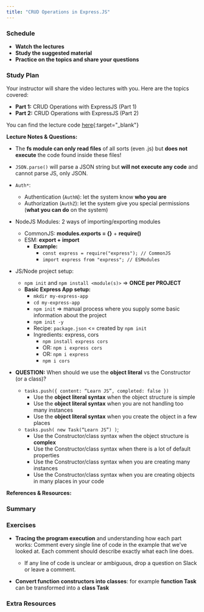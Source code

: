 ```yaml
---
title: "CRUD Operations in Express.JS"
---
```


### Schedule

  - **Watch the lectures**
  - **Study the suggested material**
  - **Practice on the topics and share your questions**

### Study Plan

  Your instructor will share the video lectures with you. Here are the topics covered:

  - **Part 1:** CRUD Operations with ExpressJS (Part 1) 
  - **Part 2:** CRUD Operations with ExpressJS (Part 2)

  You can find the lecture code [here](){:target="_blank"}

  **Lecture Notes & Questions:**

  - The **fs module can only read files** of all sorts (even .js) but **does not execute** the code found inside these files!   

  - `JSON.parse()` will parse a JSON string but **will not execute any code** and cannot parse JS, only JSON.  

  - `Auth*`:  
    - Authentication (`AuthN`): let the system know **who you are**  
    - Authorization (`AuthZ`): let the system give you special permissions (**what you can do** on the system)  

  - NodeJS Modules: 2 ways of importing/exporting modules  
    - CommonJS: **modules.exports = {}** + **require()**  
    - ESM: **export + import**  
      - **Example:**  
        - `const express = require("express"); // CommonJS`  
        - `import express from "express"; // ESModules`  

  - JS/Node project setup:  
    - `npm init` and `npm install <module(s)>` => **ONCE per PROJECT**  
    - **Basic Express App setup:**  
      - `mkdir my-express-app`  
      - `cd my-express-app`  
      - `npm init` => manual process where you supply some basic information about the project  
      - `npm init -y`  
      - Recipe: `package.json` <= created by `npm init`  
      - Ingredients: express, cors  
        - `npm install express cors`  
        - OR: `npm i express cors`  
        - OR: `npm i express`  
        - `npm i cors`  

  - **QUESTION:** When should we use the **object literal** vs the Constructor (or a class)?  
    - `tasks.push({ content: “Learn JS”, completed: false })`  
      - Use the **object literal syntax** when the object structure is simple  
      - Use the **object literal syntax** when you are not handling too many instances  
      - Use the **object literal syntax** when you create the object in a few places  
    - `tasks.push( new Task(“Learn JS”) )`;  
      - Use the Constructor/class syntax when the object structure is **complex**  
      - Use the Constructor/class syntax when there is a lot of default properties  
      - Use the Constructor/class syntax when you are creating many instances  
      - Use the Constructor/class syntax when you are creating objects in many places in your code

  **References & Resources:**

### Summary

### Exercises

  - **Tracing the program execution** and understanding how each part works: Comment every single line of code in the example that we’ve looked at. Each comment should describe exactly what each line does.  
    - If any line of code is unclear or ambiguous, drop a question on Slack or leave a comment. 

  - **Convert function constructors into classes**: for example **function Task** can be transformed into a **class Task**

### Extra Resources
